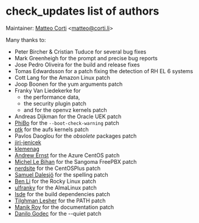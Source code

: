 # check\_updates list of authors

Maintainer: [Matteo Corti](https://github.com/matteocorti) <[matteo@corti.li](mailto:matteo@.corti.li)>

Many thanks to:

 * Peter Bircher & Cristian Tuduce for several bug fixes
 * Mark Greenheigh for the prompt and precise bug reports
 * Jose Pedro Oliveira for the build and release fixes
 * Tomas Edwardsson for a patch fixing the detection of RH EL 6 systems
 * Cott Lang for the Amazon Linux patch
 * Joop Boonen for the yum arguments patch
 * Franky Van Liedekerke for
   * the performance data,
   * the security plugin patch
   * and for the openvz kernels patch
 * Andreas Dijkman for the Oracle UEK patch
 * [PhiBo](https://github.com/phibos) for the ```--boot-check-warning``` patch
 * [ptk](https://github.com/ptrj) for the aufs kernels patch
 * Pavlos Daoglou for the *obsolete* packages patch
 * [jiri-jenicek](https://github.com/jiri-jenicek)
 * [klemenag](https://github.com/klemenag)
 * [Andrew Ernst](https://github.com/ernstae) for the Azure CentOS patch
 * [Michel Le Bihan](https://github.com/mimi89999) for the  Sangoma FreePBX patch
 * [nerdsite](https://github.com/nerdsite) for the CentOSPlus patch
 * [Samuel Dalesjö](https://github.com/Dalesjo) for the spelling patch
 * [Ben Li](https://github.com/benjunmun) for the Rocky Linux patch
 * [ulfranky](https://github.com/ulfranky) for the AlmaLinux patch
 * [Isde](https://github.com/lsde) for the build dependencies patch
 * [Tilghman Lesher](https://github.com/tilghman) for the PATH patch
 * [Manik Roy](https://github.com/manikroy1) for the documentation patch
 * [Danilo Godec](https://github.com/danci1973) for the --quiet patch
